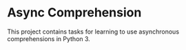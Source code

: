# Async Comprehension

This project contains tasks for learning to use asynchronous comprehensions in Python 3.

